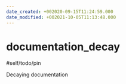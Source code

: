 ```yaml
---
date_created: +002020-09-15T11:24:59.000
date_modified: +002021-10-05T11:13:48.000
---
```


# documentation_decay

#self/todo/pin

Decaying documentation

